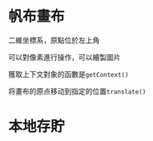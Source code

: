 

# 帆布畫布

二維坐標系，原點位於左上角

可以對像素進行操作，可以繪製圖片


獲取上下文對象的函數是`getContext()`

将畫布的原点移动到指定的位置`translate()`









# 本地存貯

